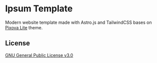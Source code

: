 # Ipsum Template

Modern website template made with Astro.js and TailwindCSS bases on [Pixova Lite](https://colorlib.com/wp/themes/pixova-lite/) theme.

## License

[GNU General Public License v3.0](https://github.com/hammadmajid/ipsum-template/blob/main/LICENSE)
